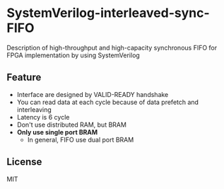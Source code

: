 # SystemVerilog-interleaved-sync-FIFO
Description of high-throughput and high-capacity synchronous FIFO for FPGA implementation by using SystemVerilog

## Feature
- Interface are designed by VALID-READY handshake
- You can read data at each cycle because of data prefetch and interleaving
- Latency is 6 cycle
- Don't use distributed RAM, but BRAM
- **Only use single port BRAM**
    - In general, FIFO use dual port BRAM

## License
MIT

